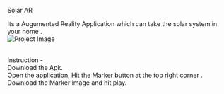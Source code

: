 Solar AR <br/>

Its a Augumented Reality Application which can take the solar system in your home .<br/>
![Project Image](https://user-images.githubusercontent.com/86115703/142908644-4bcfac8a-acd4-4464-9355-be0055c15b63.jpeg) <br/>

<br/>
Instruction -<br/>
Download the Apk. <br/>
Open the application, Hit the Marker button at the top right corner . Download the Marker image and hit play.<br/>



